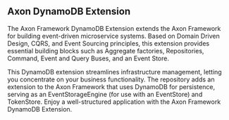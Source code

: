 ## Axon DynamoDB Extension

The Axon Framework DynamoDB Extension extends the Axon Framework for building event-driven microservice systems.
Based on Domain Driven Design, CQRS, and Event Sourcing principles, this extension provides essential building
blocks such as Aggregate factories, Repositories, Command, Event and Query Buses, and an Event Store.

This DynamoDB extension streamlines infrastructure management, letting you concentrate on your business
functionality. The repository adds an extension to the Axon Framework that uses DynamoDB for persistence,
serving as an EventStorageEngine (for use with an EventStore) and TokenStore. Enjoy a well-structured
application with the Axon Framework DynamoDB Extension.